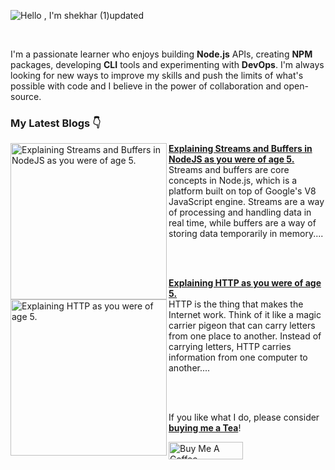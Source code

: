 <!-- [![@shekhar's Holopin board](https://holopin.me/shekhar)](https://holopin.io/@shekhar) -->
<!-- ![Hello , I'm shekhar git](https://user-images.githubusercontent.com/110991877/214580588-927305fc-f2cc-4c96-a84f-c314f47f132f.png) -->


<!-- ![Hello , I'm shekhar](https://user-images.githubusercontent.com/110991877/214600573-7cc72c5f-5ba7-4be9-8aa8-dfd987ea3333.png) -->
![Hello , I'm shekhar (1)updated](https://user-images.githubusercontent.com/110991877/214602894-c4277f65-72a6-4399-b332-af20379d1a59.png)



<!-- ![](https://komarev.com/ghpvc/?username=NaNshekhar04&color=blueviolet) -->


<br>


I'm a passionate learner who enjoys building **Node.js** APIs, creating **NPM** packages, developing **CLI** tools and experimenting with **DevOps**. I'm always looking for new ways to improve my skills and push the limits of what's possible with code and I believe in the power of collaboration and open-source.

### My Latest Blogs 👇
<p align="left">
<a href="https://shekharthakur01.hashnode.dev/explaining-streams-and-buffers-in-nodejs-as-you-were-of-age-5" title="Explaining Streams and Buffers in NodeJS as you were of age 5."><img src="https://cdn.hashnode.com/res/hashnode/image/upload/v1674979302401/378bb3ec-9453-429e-b05f-7fcd77d46949.png?w=1600&h=840&fit=crop&crop=entropy&auto=compress,format&format=webp" alt="Explaining Streams and Buffers in NodeJS as you were of age 5." width="250px" align="left" /></a>
<a href="https://shekharthakur01.hashnode.dev/explaining-streams-and-buffers-in-nodejs-as-you-were-of-age-5" title="Explaining Streams and Buffers in NodeJS as you were of age 5."><strong>Explaining Streams and Buffers in NodeJS as you were of age 5.</strong></a>
<br/> Streams and buffers are core concepts in Node.js, which is a platform built on top of Google's V8 JavaScript engine. Streams are a way of processing and handling data in real time, while buffers are a way of storing data temporarily in memory.... </p> <br/> <br/>
<p align="left"> 
<a href="https://shekharthakur01.hashnode.dev/explaining-http-as-you-were-of-age-5" title="Explaining HTTP as you were of age 5."><img src="https://cdn.hashnode.com/res/hashnode/image/upload/v1676636388835/4eef4200-d086-414a-af73-5e976fe1dd52.png?w=1600&h=840&fit=crop&crop=entropy&auto=compress,format&format=webp" alt="Explaining HTTP as you were of age 5." width="250px" align="left" /></a>
<a href="https://blog.pradumnasaraf.dev/5-ways-to-find-projects-in-open-source" title="Explaining HTTP as you were of age 5."><strong>Explaining HTTP as you were of age 5.</strong></a>
<br/>HTTP is the thing that makes the Internet work. Think of it like a magic carrier pigeon that can carry letters from one place to another. Instead of carrying letters, HTTP carries information from one computer to another.... </p> <br/> <br/>

If you like what I do, please consider **[buying me a Tea](https://www.buymeacoffee.com/shekhar01)**! 

<a href="https://www.buymeacoffee.com/shekhar01" target="_blank"><img src="https://cdn.buymeacoffee.com/buttons/default-orange.png" alt="Buy Me A Coffee" height="28" width="119"></a>

